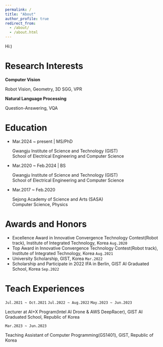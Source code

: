 ```yaml
---
permalink: /
title: "About"
author_profile: true
redirect_from: 
  - /about/
  - /about.html
---
```

Hi:)

Research Interests
==================

**Computer Vision**

Robot Vision, Geometry, 3D SGG, VPR

**Natural Language Processing**

Question-Answering, VQA

Education
=========

- Mar.2024 ~ present | MS/PhD

    Gwangju Institute of Science and Technology (GIST)  
	School of Electrical Engineering and Computer Science

- Mar.2020 ~ Feb.2024 | BS

    Gwangju Institute of Science and Technology (GIST)  
	School of Electrical Engineering and Computer Science

- Mar.2017 ~ Feb.2020

    Sejong Academy of Science and Arts (SASA)  
	Computer Science, Physics

# Awards and Honors

* Excellence Award in Innovative Convergence Technology Contest(Robot track), Institute of
  Integrated Technology, Korea `Aug.2020`
* Top Award in Innovative Convergence Technology Contest(Robot track), Institute of Integrated
  Technology, Korea `Aug.2021`
* University Scholarship, GIST, Korea `Mar.2022`
* Scholarship and Participate in 2022 IFA in Berlin, GIST AI Graduated School, Korea `Sep.2022`

# Teach Experiences

`Jul.2021 ~ Oct.2021` `Jul.2022 ~ Aug.2022` `May.2023 ~ Jun.2023`

Lecturer at AI+X Program(Intel AI Drone & AWS DeepRacer), GIST AI Graduated School, Republic of Korea

`Mar.2023 ~ Jun.2023`

Teaching Assistant of Computer Programming(GS1401), GIST, Republic of Korea
